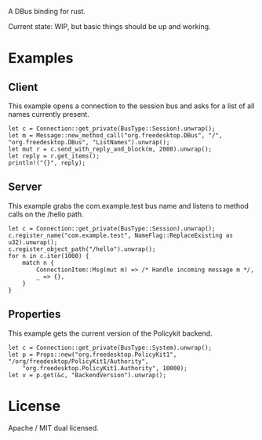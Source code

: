 A DBus binding for rust.

Current state: WIP, but basic things should be up and working.

Examples
========

Client
------

This example opens a connection to the session bus and asks for a list of all names currently present.

    let c = Connection::get_private(BusType::Session).unwrap();
    let m = Message::new_method_call("org.freedesktop.DBus", "/", "org.freedesktop.DBus", "ListNames").unwrap();
    let mut r = c.send_with_reply_and_block(m, 2000).unwrap();
    let reply = r.get_items();
    println!("{}", reply);

Server
------

This example grabs the com.example.test bus name and listens to method calls on the /hello path.

    let c = Connection::get_private(BusType::Session).unwrap();
    c.register_name("com.example.test", NameFlag::ReplaceExisting as u32).unwrap();
    c.register_object_path("/hello").unwrap();
    for n in c.iter(1000) {
        match n {
            ConnectionItem::Msg(mut m) => /* Handle incoming message m */,
            _ => {},
        }
    }


Properties
----------

This example gets the current version of the Policykit backend.

    let c = Connection::get_private(BusType::System).unwrap();
    let p = Props::new("org.freedesktop.PolicyKit1", "/org/freedesktop/PolicyKit1/Authority",
        "org.freedesktop.PolicyKit1.Authority", 10000);
    let v = p.get(&c, "BackendVersion").unwrap();

License
=======

Apache / MIT dual licensed.
